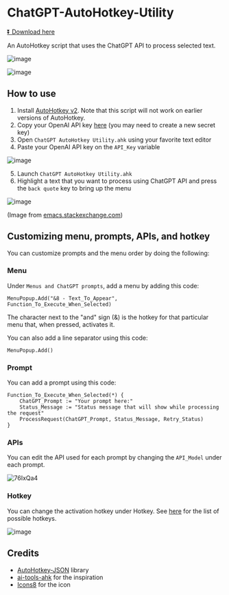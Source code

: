 # ChatGPT-AutoHotkey-Utility

[⏬ Download here](https://github.com/kdalanon/ChatGPT-AutoHotkey-Utility/releases/latest)

An AutoHotkey script that uses the ChatGPT API to process selected text.

![image](https://github.com/kdalanon/ChatGPT-AutoHotkey-Utility/assets/123705491/e5076d79-26ad-4680-83ee-032a6a805d40)

![image](https://github.com/kdalanon/ChatGPT-AutoHotkey-Utility/assets/123705491/3b1349c8-619f-4cf9-b82f-2289845a4b71)

## How to use

1. Install [AutoHotkey v2](https://www.autohotkey.com/). Note that this script will not work on earlier versions of AutoHotkey.
2. Copy your OpenAI API key [here](https://platform.openai.com/account/api-keys) (you may need to create a new secret key‍)
3. Open `ChatGPT AutoHotkey Utility.ahk` using your favorite text editor
4. Paste your OpenAI API key on the `API_Key` variable

![image](https://github.com/kdalanon/ChatGPT-AutoHotkey-Utility/assets/123705491/a77d1a7d-628b-4155-83ba-2b5569442a50)

5. Launch `ChatGPT AutoHotkey Utility.ahk`
6. Highlight a text that you want to process using ChatGPT API and press the `back quote` key to bring up the menu

![image](https://github.com/kdalanon/ChatGPT-AutoHotkey-Utility/assets/123705491/7615e7b5-c4f0-4a8f-9608-669a021ac38d)

(Image from [emacs.stackexchange.com](https://emacs.stackexchange.com/questions/16749/how-to-set-emacs-to-recognize-backtick-and-tilde-with-a-colemak-keyboard-layout))

## Customizing menu, prompts, APIs, and hotkey

You can customize prompts and the menu order by doing the following:

### Menu

Under `Menus and ChatGPT prompts`, add a menu by adding this code:

```AutoHotkey
MenuPopup.Add("&8 - Text_To_Appear", Function_To_Execute_When_Selected)
```

The character next to the "and" sign (&) is the hotkey for that particular menu that, when pressed, activates it.

You can also add a line separator using this code:

```AutoHotkey
MenuPopup.Add()
```

### Prompt

You can add a prompt using this code:

```AutoHotkey
Function_To_Execute_When_Selected(*) {
    ChatGPT_Prompt := "Your prompt here:"
    Status_Message := "Status message that will show while processing the request"
    ProcessRequest(ChatGPT_Prompt, Status_Message, Retry_Status)
}
```

### APIs

You can edit the API used for each prompt by changing the `API_Model` under each prompt.

![76IxQa4](https://github.com/kdalanon/ChatGPT-AutoHotkey-Utility/assets/123705491/7bd23815-78d8-4629-b69b-7fcea3be5f28)

### Hotkey

You can change the activation hotkey under Hotkey. See [here](https://www.autohotkey.com/docs/v2/KeyList.htm) for the list of possible hotkeys.

![image](https://github.com/kdalanon/ChatGPT-AutoHotkey-Utility/assets/123705491/da257ab3-05d0-4779-87a2-0a2ba6270255)

## Credits

- [AutoHotkey-JSON](https://github.com/cocobelgica/AutoHotkey-JSON) library
- [ai-tools-ahk](https://github.com/ecornell/ai-tools-ahk) for the inspiration
- [Icons8](https://icons8.com/icon/kTuxVYRKeKEY/chatgpt) for the icon
